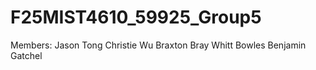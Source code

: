 # F25MIST4610_59925_Group5

Members:
Jason Tong
Christie Wu
Braxton Bray
Whitt Bowles
Benjamin Gatchel
